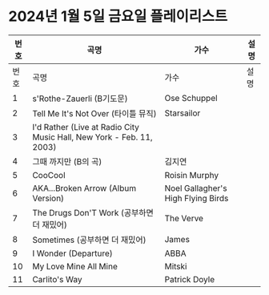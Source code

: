 # 2024년 1월 5일 금요일 플레이리스트

| 번호 | 곡명 | 가수 | 설명 |
|------|------|------|------|
| 번호 | 곡명 | 가수 | 설명 |
| 1 | s'Rothe-Zauerli (B기도문) | Ose Schuppel |  |
| 2 | Tell Me It's Not Over (타이틀 뮤직) | Starsailor |  |
| 3 | I'd Rather (Live at Radio City Music Hall, New York - Feb. 11, 2003) |  |  |
| 4 | 그때 까지만 (B의 곡) | 김지연 |  |
| 5 | CooCool | Roisin Murphy |  |
| 6 | AKA...Broken Arrow (Album Version) | Noel Gallagher's High Flying Birds |  |
| 7 | The Drugs Don'T Work (공부하면 더 재밌어) | The Verve |  |
| 8 | Sometimes (공부하면 더 재밌어) | James |  |
| 9 | I Wonder (Departure) | ABBA |  |
| 10 | My Love Mine All Mine | Mitski |  |
| 11 | Carlito's Way | Patrick Doyle |  |
